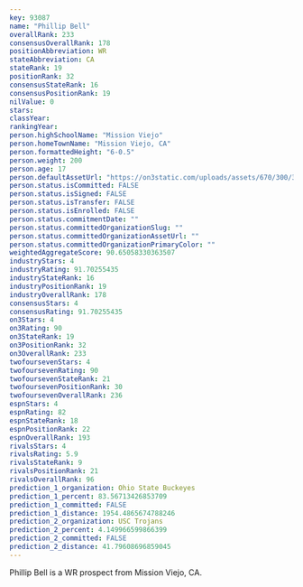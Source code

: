 ```yaml
---
key: 93087
name: "Phillip Bell"
overallRank: 233
consensusOverallRank: 178
positionAbbreviation: WR
stateAbbreviation: CA
stateRank: 19
positionRank: 32
consensusStateRank: 16
consensusPositionRank: 19
nilValue: 0
stars: 
classYear: 
rankingYear: 
person.highSchoolName: "Mission Viejo"
person.homeTownName: "Mission Viejo, CA"
person.formattedHeight: "6-0.5"
person.weight: 200
person.age: 17
person.defaultAssetUrl: "https://on3static.com/uploads/assets/670/300/300670.jpg"
person.status.isCommitted: FALSE
person.status.isSigned: FALSE
person.status.isTransfer: FALSE
person.status.isEnrolled: FALSE
person.status.commitmentDate: ""
person.status.committedOrganizationSlug: ""
person.status.committedOrganizationAssetUrl: ""
person.status.committedOrganizationPrimaryColor: ""
weightedAggregateScore: 90.65058330363507
industryStars: 4
industryRating: 91.70255435
industryStateRank: 16
industryPositionRank: 19
industryOverallRank: 178
consensusStars: 4
consensusRating: 91.70255435
on3Stars: 4
on3Rating: 90
on3StateRank: 19
on3PositionRank: 32
on3OverallRank: 233
twofoursevenStars: 4
twofoursevenRating: 90
twofoursevenStateRank: 21
twofoursevenPositionRank: 30
twofoursevenOverallRank: 236
espnStars: 4
espnRating: 82
espnStateRank: 18
espnPositionRank: 22
espnOverallRank: 193
rivalsStars: 4
rivalsRating: 5.9
rivalsStateRank: 9
rivalsPositionRank: 21
rivalsOverallRank: 96
prediction_1_organization: Ohio State Buckeyes
prediction_1_percent: 83.56713426853709
prediction_1_committed: FALSE
prediction_1_distance: 1954.4865674788246
prediction_2_organization: USC Trojans
prediction_2_percent: 4.149966599866399
prediction_2_committed: FALSE
prediction_2_distance: 41.79608696859045
---
```

Phillip Bell is a WR prospect from Mission Viejo, CA.